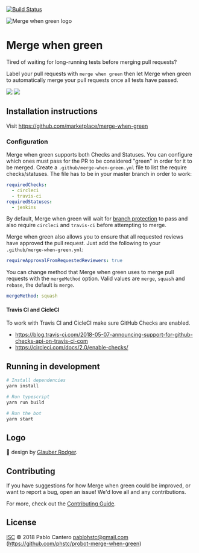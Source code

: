 [![Build Status](https://travis-ci.com/phstc/probot-merge-when-green.svg?branch=master)](https://travis-ci.com/phstc/probot-merge-when-green)

![Merge when green logo](merge-when-green.png)

# Merge when green

Tired of waiting for long-running tests before merging pull requests?

Label your pull requests with `merge when green` then let Merge when green to automatically merge your pull requests once all tests have passed.


![](https://raw.githubusercontent.com/phstc/probot-merge-when-green/master/merge-when-green-1.png)
![](https://raw.githubusercontent.com/phstc/probot-merge-when-green/master/merge-when-green-2.png)

## Installation instructions

Visit https://github.com/marketplace/merge-when-green

### Configuration

Merge when green supports both Checks and Statuses. You can configure which ones must pass for the PR to be considered
"green" in order for it to be merged. Create a `.github/merge-when-green.yml` file to list the require checks/statuses. 
The file has to be in your master branch in order to work:

```yaml
requiredChecks:
  - circleci
  - travis-ci
requiredStatuses:
  - jenkins
```

By default, Merge when green will wait for [branch protection](https://help.github.com/en/articles/about-protected-branches)
to pass and also require `circleci` and `travis-ci` before attempting to merge.

Merge when green also allows you to ensure that all requested reviews have approved the pull request. Just add the
following to your `.github/merge-when-green.yml`:

```yaml
requireApprovalFromRequestedReviewers: true
```

You can change method that Merge when green uses to merge pull requests with the `mergeMethod` option. Valid values are
`merge`, `squash` and `rebase`, the default is `merge`.

```yaml
mergeMethod: squash
```

#### Travis CI and CicleCI

To work with Travis CI and CicleCI make sure GitHub Checks are enabled.

* https://blog.travis-ci.com/2018-05-07-announcing-support-for-github-checks-api-on-travis-ci-com
* https://circleci.com/docs/2.0/enable-checks/


## Running in development

```sh
# Install dependencies
yarn install

# Run typescript
yarn run build

# Run the bot
yarn start
```

## Logo

:clap: design by [Glauber Rodger](https://github.com/rdgr).

## Contributing

If you have suggestions for how Merge when green could be improved, or want to report a bug, open an issue! We'd love all and any contributions.

For more, check out the [Contributing Guide](CONTRIBUTING.md).

## License

[ISC](LICENSE) © 2018 Pablo Cantero <pablohstc@gmail.com> (https://github.com/phstc/probot-merge-when-green)